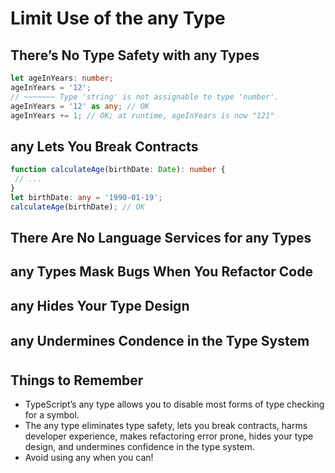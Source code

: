 # Limit Use of the any Type

## There’s No Type Safety with any Types
```typescript
let ageInYears: number;
ageInYears = '12';
// ~~~~~~~ Type 'string' is not assignable to type 'number'.
ageInYears = '12' as any; // OK
ageInYears += 1; // OK; at runtime, ageInYears is now "121"
```

## any Lets You Break Contracts
```typescript
function calculateAge(birthDate: Date): number {
 // ...
}
let birthDate: any = '1990-01-19';
calculateAge(birthDate); // OK
```

## There Are No Language Services for any Types
## any Types Mask Bugs When You Refactor Code
## any Hides Your Type Design
## any Undermines Condence in the Type System

## Things to Remember
* TypeScript’s any type allows you to disable most forms of type checking for a symbol.
* The any type eliminates type safety, lets you break contracts, harms developer experience, makes refactoring error prone, hides your type design, and undermines confidence in the type system.
* Avoid using any when you can!